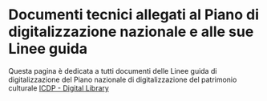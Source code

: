 # Documenti tecnici allegati al Piano di digitalizzazione nazionale e alle sue Linee guida

Questa pagina è dedicata a tutti documenti delle Linee guida di digitalizzazione del Piano nazionale di digitalizzazione del patrimonio culturale [ICDP - Digital Library](https://digitallibrary.cultura.gov.it/)

